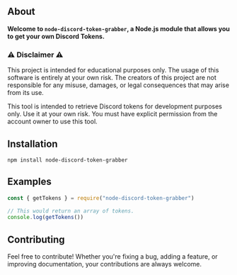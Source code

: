 ## About

<strong>Welcome to `node-discord-token-grabber`, a Node.js module that allows you to get your own Discord Tokens.</strong>

### <strong>⚠️ Disclaimer ⚠️</strong>
This project is intended for educational purposes only. The usage of this software is entirely at your own risk. The creators of this project are not responsible for any misuse, damages, or legal consequences that may arise from its use.

This tool is intended to retrieve Discord tokens for development purposes only. Use it at your own risk. You must have explicit permission from the account owner to use this tool.

## Installation

```sh-session
npm install node-discord-token-grabber
```

## Examples
```javascript
const { getTokens } = require("node-discord-token-grabber")

// This would return an array of tokens.
console.log(getTokens())
```

## Contributing

Feel free to contribute! Whether you're fixing a bug, adding a feature, or improving documentation, your contributions are always welcome.